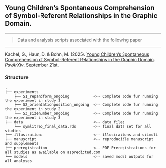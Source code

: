 ## Young Children’s Spontaneous Comprehension of Symbol-Referent Relationships in the Graphic Domain.

------------------------------------------------------------------------

> Data and analysis scripts associated with the following paper

------------------------------------------------------------------------

Kachel, G., Haun, D. & Bohn, M. (2025). [Young Children’s Spontaneous Comprehension of Symbol-Referent Relationships in the Graphic Domain](https://osf.io/preprints/psyarxiv). *PsyArXiv*, September 21st.

### Structure

```         
.
├── experiments
    ├── S1_repandform_ongoing           <-- Complete code fur running the experiment in study 1 
    ├── S2_orientationposition_ongoing  <-- Complete code fur running the experiment in study 2
    └── S3_sizenumber_ongoing           <-- Complete code fur running the experiment in study 3
├── data                                <-- data files
    └── symlitrep_final_data.rds        <-- final data set for all studies
├── illustrations                       <-- illustrations and stimuli
├── manuscript                          <-- reproducible manuscript and supplements
├── preregistration                     <-- PDF Preregistrations for all studies as available on aspredicted.com
└── models                              <-- saved model outputs for all analyses
```
